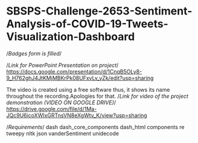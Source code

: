 # SBSPS-Challenge-2653-Sentiment-Analysis-of-COVID-19-Tweets-Visualization-Dashboard

/*Badges form is filled*/

/*Link for PowerPoint Presentation on project*/
https://docs.google.com/presentation/d/1CnqB5OLy8-9_H762ghJ4JtKMjMBKrPk08UFxvLv_yZk/edit?usp=sharing



The video is created using a free software thus, it shows its name throughout the recording.Apologies for that.
/*Link for video of the project demonstration (VIDEO ON GOOGLE DRIVE)*/
https://drive.google.com/file/d/1Ma-JQc9U6icoXWIxGRTnsVN8eXgWtv_K/view?usp=sharing



/*Requirements*/
dash
dash_core_components
dash_html components
re
tweepy
nltk
json
vanderSentiment
unidecode

